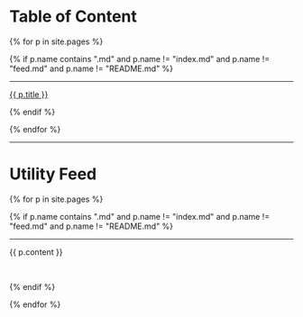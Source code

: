 # Table of Content

{% for p in site.pages %}

{% if p.name contains ".md" and p.name != "index.md" and p.name != "feed.md" and p.name != "README.md" %}

<hr/>   

<a href="{{ site.baseurl }}{{ p.url }}" title="{{ p.name }}">{{ p.title }}</a>

{% endif %}

{% endfor %}

<link rel="stylesheet" href="style.css" />

<hr/>

# Utility Feed

{% for p in site.pages %}

{% if p.name contains ".md" and p.name != "index.md" and p.name != "feed.md" and p.name != "README.md" %}

<hr/>

{{ p.content }}  

<br/>

{% endif %}

{% endfor %}
